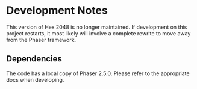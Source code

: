 # Development Notes
This version of Hex 2048 is no longer maintained. If development on this project
restarts, it most likely will involve a complete rewrite to move away from the
Phaser framework.

## Dependencies
The code has a local copy of Phaser 2.5.0. Please refer to the appropriate docs
when developing.
